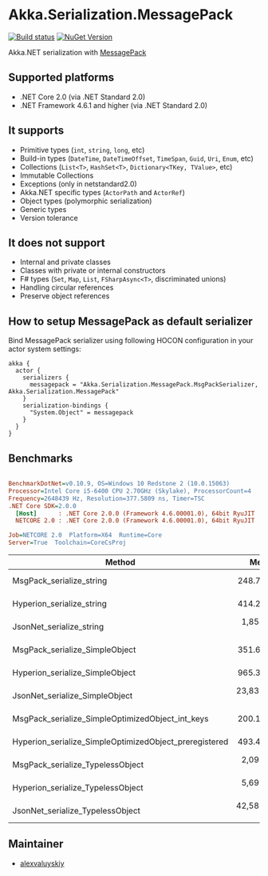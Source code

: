 Akka.Serialization.MessagePack
===
[![Build status](https://ci.appveyor.com/api/projects/status/xaltap7v4n0m042d/branch/dev?svg=true)](https://ci.appveyor.com/project/akkadotnet-contrib/akka-serialization-messagepack/branch/dev) [![NuGet Version](http://img.shields.io/nuget/v/Akka.Serialization.MessagePack.svg?style=flat)](https://www.nuget.org/packages/Akka.Serialization.MessagePack/)

Akka.NET serialization with [MessagePack](https://github.com/neuecc/MessagePack-CSharp)

## Supported platforms
- .NET Core 2.0 (via .NET Standard 2.0)
- .NET Framework 4.6.1 and higher (via .NET Standard 2.0)

## It supports
- Primitive types (`int`, `string`, `long`, etc)
- Build-in types (`DateTime`, `DateTimeOffset`, `TimeSpan`, `Guid`, `Uri`, `Enum`, etc)
- Collections (`List<T>`, `HashSet<T>`, `Dictionary<TKey, TValue>`, etc)
- Immutable Collections
- Exceptions (only in netstandard2.0)
- Akka.NET specific types (`ActorPath` and `ActorRef`)
- Object types (polymorphic serialization)
- Generic types
- Version tolerance

## It does not support
- Internal and private classes
- Classes with private or internal constructors
- F# types (`Set`, `Map`, `List`, `FSharpAsync<T>`, discriminated unions)
- Handling circular references
- Preserve object references

## How to setup MessagePack as default serializer
Bind MessagePack serializer using following HOCON configuration in your actor system settings:
```hocon
akka {
  actor {
    serializers {
      messagepack = "Akka.Serialization.MessagePack.MsgPackSerializer, Akka.Serialization.MessagePack"
    }
    serialization-bindings {
      "System.Object" = messagepack
    }
  }
}
```

## Benchmarks
``` ini

BenchmarkDotNet=v0.10.9, OS=Windows 10 Redstone 2 (10.0.15063)
Processor=Intel Core i5-6400 CPU 2.70GHz (Skylake), ProcessorCount=4
Frequency=2648439 Hz, Resolution=377.5809 ns, Timer=TSC
.NET Core SDK=2.0.0
  [Host]      : .NET Core 2.0.0 (Framework 4.6.00001.0), 64bit RyuJIT
  NETCORE 2.0 : .NET Core 2.0.0 (Framework 4.6.00001.0), 64bit RyuJIT

Job=NETCORE 2.0  Platform=X64  Runtime=Core  
Server=True  Toolchain=CoreCsProj  

```
 |                                                 Method |        Mean |      Error |     StdDev |  Gen 0 | Allocated |
 |------------------------------------------------------- |------------:|-----------:|-----------:|-------:|----------:|
 |                               MsgPack_serialize_string |    248.7 ns |   2.221 ns |   2.078 ns | 0.0029 |     112 B |
 |                              Hyperion_serialize_string |    414.2 ns |   5.646 ns |   5.281 ns | 0.0257 |     832 B |
 |                               JsonNet_serialize_string |  1,854.9 ns |  36.749 ns |  43.748 ns | 0.1355 |    4336 B |
 |                         MsgPack_serialize_SimpleObject |    351.6 ns |   5.425 ns |   5.074 ns | 0.0037 |     136 B |
 |                        Hyperion_serialize_SimpleObject |    965.3 ns |  12.820 ns |  11.992 ns | 0.0331 |    1112 B |
 |                         JsonNet_serialize_SimpleObject | 23,832.4 ns | 339.575 ns | 317.639 ns | 0.4008 |   14576 B |
 |       MsgPack_serialize_SimpleOptimizedObject_int_keys |    200.1 ns |   1.425 ns |   1.333 ns | 0.0019 |      72 B |
 | Hyperion_serialize_SimpleOptimizedObject_preregistered |    493.4 ns |   6.110 ns |   5.715 ns | 0.0216 |     712 B |
 |                       MsgPack_serialize_TypelessObject |  2,096.3 ns |  21.150 ns |  19.784 ns | 0.0120 |     568 B |
 |                      Hyperion_serialize_TypelessObject |  5,698.9 ns |  34.648 ns |  32.410 ns | 0.1465 |    4952 B |
 |                       JsonNet_serialize_TypelessObject | 42,583.6 ns | 291.306 ns | 258.235 ns | 0.3342 |   13960 B |


## Maintainer
- [alexvaluyskiy](https://github.com/alexvaluyskiy)

